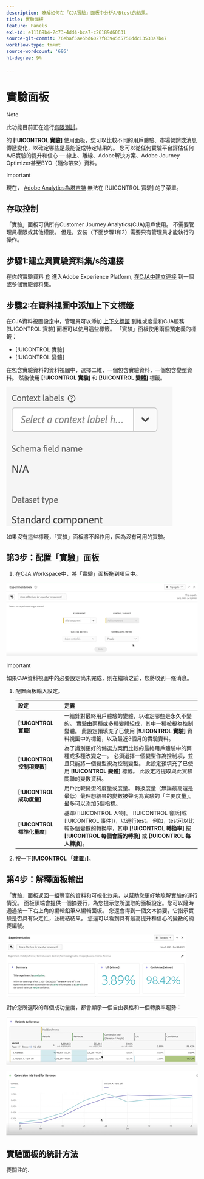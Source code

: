 ```yaml
---
description: 瞭解如何在「CJA實驗」面板中分析A/Btest的結果。
title: 實驗面板
feature: Panels
exl-id: e11169b4-2c73-4dd4-bca7-c26189d60631
source-git-commit: 76ebaf5ae5bd6027f83945d5750ddc13533a7b47
workflow-type: tm+mt
source-wordcount: '686'
ht-degree: 9%

---
```


# 實驗面板

>[!NOTE]
>
>此功能目前正在進行[有限測試](/help/release-notes/releases.md)。

的 **[!UICONTROL 實驗]** 使用面板，您可以比較不同的用戶體驗、市場營銷或消息傳遞變化，以確定哪些是最能促成特定結果的。 您可以從任何實驗平台評估任何A/B實驗的提升和信心 — 線上、離線、Adobe解決方案、Adobe Journey Optimizer甚至BYO（隨你帶來）資料。

>[!IMPORTANT]
>
>現在， [Adobe Analytics為塔吉特](https://experienceleague.adobe.com/docs/target/using/integrate/a4t/a4t.html) 無法在 [!UICONTROL 實驗] 的子菜單。

## 存取控制

「實驗」面板可供所有Customer Journey Analytics(CJA)用戶使用。 不需要管理員權限或其他權限。 但是，安裝（下面步驟1和2）需要只有管理員才能執行的操作。

## 步驟1:建立與實驗資料集/s的連接

在你的實驗資料 [食](https://experienceleague.adobe.com/docs/experience-platform/ingestion/home.html?lang=en) 進入Adobe Experience Platform, [在CJA中建立連接](/help/connections/create-connection.md) 到一個或多個實驗資料集。

## 步驟2:在資料視圖中添加上下文標籤

在CJA資料視圖設定中，管理員可以添加 [上下文標籤](/help/data-views/component-settings/overview.md) 到維或度量和CJA服務 [!UICONTROL 實驗] 面板可以使用這些標籤。 「實驗」面板使用兩個預定義的標籤：

* [!UICONTROL 實驗]
* [!UICONTROL 變體]

在包含實驗資料的資料視圖中，選擇二維，一個包含實驗資料，一個包含變型資料。 然後使用 **[!UICONTROL 實驗]** 和 **[!UICONTROL 變體]** 標籤。

![上下文標籤](assets/context-label.png)

如果沒有這些標籤，「實驗」面板將不起作用，因為沒有可用的實驗。

## 第3步：配置「實驗」面板

1. 在CJA Workspace中，將「實驗」面板拖到項目中。

![實驗面板](assets/experiment.png)

>[!IMPORTANT]
>如果CJA資料視圖中的必要設定尚未完成，則在繼續之前，您將收到一條消息。

1. 配置面板輸入設定。

   | 設定 | 定義 |
   | --- | --- |
   | **[!UICONTROL 實驗]** | 一組針對最終用戶體驗的變體，以確定哪些是永久不變的。 實驗由兩種或多種變體組成，其中一種被視為控制變體。 此設定預填充了已使用  **[!UICONTROL 實驗]** 資料視圖中的標籤，以及最近3個月的實驗資料。 |
   | **[!UICONTROL 控制項變數]** | 為了識別更好的備選方案而比較的最終用戶體驗中的兩種或多種改變之一。 必須選擇一個變型作為控制項，並且只能將一個變型視為控制變型。 此設定預填充了已使用  **[!UICONTROL 變體]** 標籤。 此設定將提取與此實驗關聯的變數資料。 |
   | **[!UICONTROL 成功度量]** | 用戶比較變型的度量或度量。 轉換度量（無論最高還是最低）最理想結果的變數被聲明為實驗的「主要度量」。 最多可以添加5個指標。 |
   | **[!UICONTROL 標準化量度]** | 基準([!UICONTROL 人物]。 [!UICONTROL 會話]或 [!UICONTROL 事件])，以運行test。 例如，test可以比較多個變數的轉換率，其中 **[!UICONTROL 轉換率]** 按 **[!UICONTROL 每個會話的轉換]** 或 **[!UICONTROL 每人轉換]**。 |

1. 按一下&#x200B;**[!UICONTROL 「建置」]**。

## 第4步：解釋面板輸出

「實驗」面板返回一組豐富的資料和可視化效果，以幫助您更好地瞭解實驗的運行情況。 面板頂端會提供一個摘要行，為您提示您所選取的面板設定。您可以隨時通過按一下右上角的編輯鉛筆來編輯面板。 您還會得到一個文本摘要，它指示實驗是否具有決定性，並總結結果。 您還可以看到具有最高提升和信心的變數的摘要編號。

![實驗輸出](assets/exp-output1.png)

對於您所選取的每個成功量度，都會顯示一個自由表格和一個轉換率趨勢：

![實驗輸出](assets/exp-output2.png)

![實驗輸出](assets/exp-output3.png)


## 實驗面板的統計方法

要關注的.




